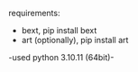 requirements:
+ bext, pip install bext
+ art (optionally), pip install art

-used python 3.10.11 (64bit)-
